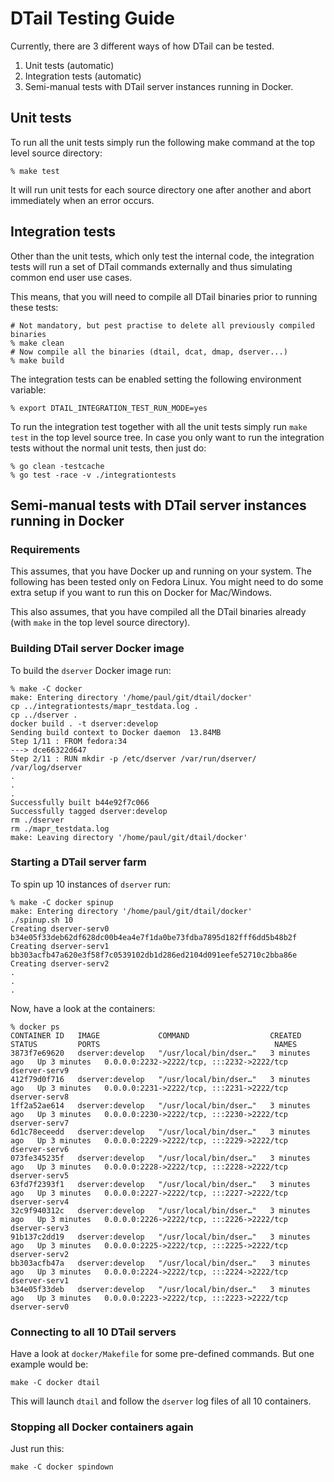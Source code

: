 DTail Testing Guide
===================

Currently, there are 3 different ways of how DTail can be tested.

1. Unit tests (automatic)
2. Integration tests (automatic)
3. Semi-manual tests with DTail server instances running in Docker.

## Unit tests

To run all the unit tests simply run the following make command at the top level source directory:

```shell
% make test
```

It will run unit tests for each source directory one after another and abort immediately when an error occurs.

## Integration tests

Other than the unit tests, which only test the internal code, the integration tests will run a set of DTail commands externally and thus simulating common end user use cases.

This means, that you will need to compile all DTail binaries prior to running these tests:

```shell
# Not mandatory, but pest practise to delete all previously compiled binaries
% make clean 
# Now compile all the binaries (dtail, dcat, dmap, dserver...)
% make build
```

The integration tests can be enabled setting the following environment variable:

```
% export DTAIL_INTEGRATION_TEST_RUN_MODE=yes
```

To run the integration test together with all the unit tests simply run `make test` in the top level source tree. In case you only want to run the integration tests without the normal unit tests, then just do:

```shell
% go clean -testcache
% go test -race -v ./integrationtests
```

## Semi-manual tests with DTail server instances running in Docker

### Requirements 

This assumes, that you have Docker up and running on your system. The following has been tested only on Fedora Linux. You might need to do some extra setup if you want to run this on Docker for Mac/Windows.

This also assumes, that you have compiled all the DTail binaries already (with `make` in the top level source directory).

### Building DTail server Docker image

To build the `dserver` Docker image run:

```
% make -C docker
make: Entering directory '/home/paul/git/dtail/docker'
cp ../integrationtests/mapr_testdata.log .
cp ../dserver .
docker build . -t dserver:develop
Sending build context to Docker daemon  13.84MB
Step 1/11 : FROM fedora:34
---> dce66322d647
Step 2/11 : RUN mkdir -p /etc/dserver /var/run/dserver/ /var/log/dserver
.
.
.
Successfully built b44e92f7c066
Successfully tagged dserver:develop
rm ./dserver
rm ./mapr_testdata.log
make: Leaving directory '/home/paul/git/dtail/docker'
```

### Starting a DTail server farm

To spin up 10 instances of `dserver` run:

```shell
% make -C docker spinup
make: Entering directory '/home/paul/git/dtail/docker'
./spinup.sh 10
Creating dserver-serv0
b34e05f33deb62df628dc00b4ea4e7f1da0be73fdba7895d182fff6dd5b48b2f
Creating dserver-serv1
bb303acfb47a620e3f58f7c0539102db1d286ed2104d091eefe52710c2bba86e
Creating dserver-serv2
.
.
.
```

Now, have a look at the containers:

```shell
% docker ps
CONTAINER ID   IMAGE             COMMAND                  CREATED         STATUS         PORTS                                       NAMES
3873f7e69620   dserver:develop   "/usr/local/bin/dser…"   3 minutes ago   Up 3 minutes   0.0.0.0:2232->2222/tcp, :::2232->2222/tcp   dserver-serv9
412f79d0f716   dserver:develop   "/usr/local/bin/dser…"   3 minutes ago   Up 3 minutes   0.0.0.0:2231->2222/tcp, :::2231->2222/tcp   dserver-serv8
1ff2a52ae614   dserver:develop   "/usr/local/bin/dser…"   3 minutes ago   Up 3 minutes   0.0.0.0:2230->2222/tcp, :::2230->2222/tcp   dserver-serv7
6d1c78eceedd   dserver:develop   "/usr/local/bin/dser…"   3 minutes ago   Up 3 minutes   0.0.0.0:2229->2222/tcp, :::2229->2222/tcp   dserver-serv6
073fe345235f   dserver:develop   "/usr/local/bin/dser…"   3 minutes ago   Up 3 minutes   0.0.0.0:2228->2222/tcp, :::2228->2222/tcp   dserver-serv5
63fd7f2393f1   dserver:develop   "/usr/local/bin/dser…"   3 minutes ago   Up 3 minutes   0.0.0.0:2227->2222/tcp, :::2227->2222/tcp   dserver-serv4
32c9f940312c   dserver:develop   "/usr/local/bin/dser…"   3 minutes ago   Up 3 minutes   0.0.0.0:2226->2222/tcp, :::2226->2222/tcp   dserver-serv3
91b137c2dd19   dserver:develop   "/usr/local/bin/dser…"   3 minutes ago   Up 3 minutes   0.0.0.0:2225->2222/tcp, :::2225->2222/tcp   dserver-serv2
bb303acfb47a   dserver:develop   "/usr/local/bin/dser…"   3 minutes ago   Up 3 minutes   0.0.0.0:2224->2222/tcp, :::2224->2222/tcp   dserver-serv1
b34e05f33deb   dserver:develop   "/usr/local/bin/dser…"   3 minutes ago   Up 3 minutes   0.0.0.0:2223->2222/tcp, :::2223->2222/tcp   dserver-serv0
```

### Connecting to all 10 DTail servers

Have a look at `docker/Makefile` for some pre-defined commands. But one example would be:

```shell
make -C docker dtail
```

This will launch `dtail` and follow the `dserver` log files of all 10 containers.

### Stopping all Docker containers again

Just run this:

```shell
make -C docker spindown
```
